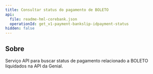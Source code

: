 ```yaml
---
title: Consultar status do pagamento de BOLETO
api:
  file: readme-hml-corebank.json
  operationId: get_v1-payment-bankslip-idpayment-status
hidden: false
---
```

## Sobre

Serviço API para buscar status de pagamento relacionado a BOLETO liquidados na API da Genial.
